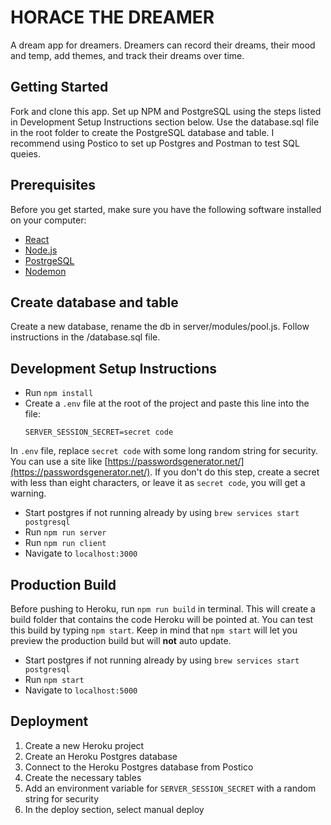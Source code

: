 # HORACE THE DREAMER

A dream app for dreamers. Dreamers can record their dreams, their mood and temp, add themes, and track their dreams over time.

## Getting Started

Fork and clone this app. Set up NPM and PostgreSQL using the steps listed in Development Setup Instructions section below. Use the database.sql file in the root folder to create the PostgreSQL database and table. I recommend using Postico to set up Postgres and Postman to test SQL queies.


## Prerequisites

Before you get started, make sure you have the following software installed on your computer:
- [React](https://reactjs.org/)
- [Node.js](https://nodejs.org/en/)
- [PostrgeSQL](https://www.postgresql.org/)
- [Nodemon](https://nodemon.io/)

## Create database and table

Create a new database, rename the db in server/modules/pool.js. Follow instructions in the /database.sql file.

## Development Setup Instructions

* Run `npm install`
* Create a `.env` file at the root of the project and paste this line into the file:
    ```
    SERVER_SESSION_SECRET=secret code
    ```
 In `.env` file, replace `secret code` with some long random string for security. You can use a site like  [https://passwordsgenerator.net/](https://passwordsgenerator.net/). If you don't do this step, create a secret with less than eight characters, or leave it as `secret code`, you will get a warning.
 
* Start postgres if not running already by using `brew services start postgresql`
* Run `npm run server`
* Run `npm run client`
* Navigate to `localhost:3000`

## Production Build

Before pushing to Heroku, run `npm run build` in terminal. This will create a build folder that contains the code Heroku will be pointed at. You can test this build by typing `npm start`. Keep in mind that `npm start` will let you preview the production build but will **not** auto update.

* Start postgres if not running already by using `brew services start postgresql`
* Run `npm start`
* Navigate to `localhost:5000`


## Deployment

1. Create a new Heroku project
2. Create an Heroku Postgres database
3. Connect to the Heroku Postgres database from Postico
4. Create the necessary tables
5. Add an environment variable for `SERVER_SESSION_SECRET` with a random string for security
6. In the deploy section, select manual deploy
